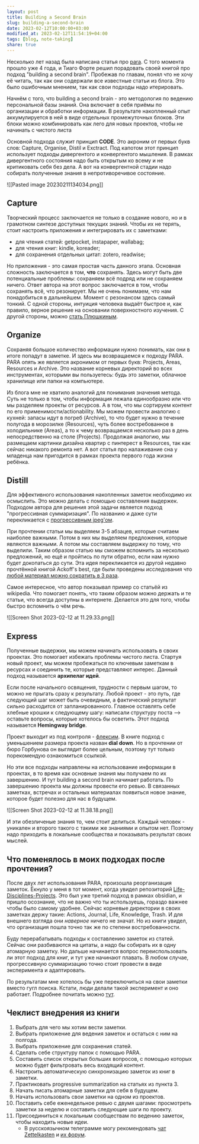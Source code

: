 ```yaml
---
layout: post
title: Building a Second Brain
slug: building-a-second-brain
date: 2023-02-12T10:00:00+03:00
modified_at: 2023-02-12T11:54:19+04:00
tags: [blog, note-taking]
share: true
---
```


Несколько лет назад была написана статья про [para](https://vanadium23.me/para/). С того момента прошло уже 4 года, и Тиаго Форте решил порадовать своей книгой про подход "building a second brain". Пробежав по главам, понял что не хочу её читать, так как они содержали все известные статьи из блога. Это было ошибочным мнением, так как свои подходы надо итерировать.

<!-- more -->

Начнём с того, что building a second brain - это методология по ведению персональной базы знаний. Она включает в себя приёмы по организации и обработки информации. В результате накопленный опыт аккумулируется в ней в виде отдельных промежуточных блоков. Эти блоки можно комбинировать как лего для новых проектов, чтобы не начинать с чистого листа 

Основной подхода служит принцип **CODE**. Это акроним от первых букв слов: Capture, Organise, Distil и Exctract. Под капотом этот принцип использует подходы дивергентого и конвергентого мышления. В рамках дивергентного состояния надо быть открытым ко всему и не критиковать себя без дела. А вот на конвергентной стадии надо собирать полученные знания в непротиворечивое состояние.

![[Pasted image 20230211134034.png]]

## Capture 

Творческий процесс заключается не только в создание нового, но и в грамотном синтезе доступных текущих знаний. Чтобы их не терять, стоит настроить приложения и интегрировать их с заметками: 
- для чтения статей: getpocket, instapaper, wallabag;
- для чтения книг: kindle, koreader;
- для сохранения отдельных цитат: zotero, readwise;

Но приложения - это самая простая часть данного этапа. Основная сложность заключается в том, **что** сохранять. Здесь могут быть две потенциальные проблемы: сохраняем всё подряд или не сохраняем ничего. Ответ автора на этот вопрос заключается в том, чтобы сохранять всё, что резонирует. Мы не очень понимаем, что нам понадобиться в дальнейшем. Момент с резонансом здесь самый тонкий. С одной стороны, интуиция человека выдаёт быстрое и, как правило, верное решение на основании поверхностного изучения. С другой стороны, можно [стать Плюшкиным](https://vanadium23.me/openbox/ne-bud-plyushkinym/).

## Organize

Сохраняя большое количество информации нужно понимать, как они в итоге попадут в заметке. И здесь мы возвращаемся к подходу PARA. PARA опять же является акронимом от первых букв: Projects, Areas, Resources и Archive. Это название корневых директорий во всех инструментах, которыми вы пользуетесь: будь это заметки, облачное хранилище или папки на компьютере. 

Из блога мне не хватило аналогий для понимания значения метода. Суть не только в том, чтобы информация лежала единообразно или что мы разделяем проекты от ресурсов. А в том, что мы сортируем контент по его применимости/actionability. Мы можем провести аналогию с кухней: запасы идут в погреб (Archive), то что будет нужно в течение полугода в морозилке (Resources), чуть более востребованное в холодильнике (Areas), а то к чему возвращаемся несколько раз в день непосредственно на столе (Projects). Продолжая аналогию, мы размещаем картинки дизайна квартир с пинтерест в Resources, так как сейчас никакого ремонта нет. А вот статья про налаживание сна у младенца нам пригодится в рамках проекта первого года жизни ребёнка.

## Distill

Для эффективного использования накопленных заметок необходимо их осмыслить. Это можно делать с помощью составления выдержек. Подходом автора для решения этой задачи является подход "прогрессивная суммаризация". По названию и даже сути перекликается с [прогрессивным jpeg'ом](https://www.artlebedev.ru/kovodstvo/sections/167/). 

При прочтении статьи мы выделяем 3-5 абзацев, которые считаем наиболее важными. Потом в них мы выделяем предложения, которые являются важными. А потом мы составляем выдержку по тому, что выделили. Таким образом статью мы сможем вспомнить за несколько предложений, но ещё и пройтись по пути обратно, если нам нужно будет докопаться до сути. Эта идея перекликается из другой недавно прочтённой книгой Ackoff's best, где были проведены исследования что [любой материал можно сократить в 3 раза](https://vanadium23.me/openbox/quotes/202302011212/).

Самое интересное, что автор показывал пример со статьёй из wikipedia. Что помогает понять, что таким образом можно держать и те статьи, что всегда доступны в интернете. Делается это для того, чтобы быстро вспомнить о чём речь.

![[Screen Shot 2023-02-12 at 11.29.33.png]]

## Express

Полученные выдержки, мы можем начинать использовать в своих проектах. Это помогает избежать проблемы чистого листа. Стартуя новый проект, мы можем пробежаться по ключевым заметкам в ресурсах и соединить те, которые представляют интерес. Данный подход называется **архипелаг идей**.

Если после начального освящения, трудности с первым шагом, то можно не прыгать сразу к результату. Любой проект - это путь, где следующий шаг может быть очевидным, а фактический результат сильно расходится от запланированного. Главное оставлять себе хлебные крошки к следующему шагу: написали структуру поста --> оставьте вопросы, которые хотелось бы осветить. Этот подход называется **Hemingway bridge**.

Проект выходит из под контроля - [флексим](https://bureau.ru/about/fff/).  В книге подход с уменьшением размера проекта назван **dial down**. Но в прочтении от бюро Горбунова он выглядит более цельным, поэтому тут только порекомендую ознакомиться ссылкой.

Но эти все подходы направлены на использование информации в проектах, в то время как основные знания мы получаем по их завершению. И тут building a second brain начинает работать. По завершению проекта мы должны провести его ревью. В связанных заметках, встречах и остальных материалах появиться новое знание, которое будет полезно для нас в будущем.

![[Screen Shot 2023-02-12 at 11.38.18.png]]


И эти обезличеные знания то, чем стоит делиться. Каждый человек - уникален и второго такого с такими же знаниями и опытом нет. Поэтому надо приходить в локальные сообщества и показывать результат своих мыслей.


## Что поменялось в моих подходах после прочтения?

После двух лет использования PARA, произошла реорганизация заметок. Ёкнуло у меня в тот момент, когда увидел репозиторий [Life-Disciplines-Projects](https://github.com/uwidev/life-disciplines-projects). Это был уже третий подход в рамках obsidian, и пришло осознание, что не важно что ты используешь, гораздо важнее чтобы было самому удобнее. Сейчас корневые директории в своих заметках держу такие: Actions, Journal, Life, Knowledge, Trash. И для внешнего взгляда они *наверное* ничего не значат. Но из книги увидел, что организация пошла точно так же по степени востребованности. 

Буду перерабатывать подходы к составлению заметок из статей. Сейчас они разбиваются на цитаты, а надо бы собирать их в одну атомарную заметку. Но дальше начинается вопрос переиспользовать ли этот подход для книг, и тут уже начинают плавать. В любом случае, прогрессивную суммаризацию точно стоит провести в виде эксперимента и адаптировать.

По результатам мне хотелось бы уже переключиться на свои заметки вместо гугл поиска. Кстати, люди делали такой эксперимент и оно работает. Подробнее почитать можно [тут](https://thesephist.com/posts/monocle/).

## Чеклист внедрения из книги

1. Выбрать для чего мы хотим вести заметки.
2. Выбрать приложение для ведения заметок и остаться с ним на полгода.
3. Выбрать приложение для сохранения статей.
4. Сделать себе структуру папок с помощью PARA.
5. Составить список открытых больших вопросов, с помощью которых можно будет фильтровать весь входящий контент.
6. Настроить автоматическую синхронизацию заметок из книг в заметки.
7. Практиковать progressive summarization на статьях из пункта 3.
8. Начать писать атомарные заметки для себя в будущем.
9. Начать использовать свои заметки на одном из проектов.
10. Поставить себе еженедельное ревью с двумя шагами: просмотреть заметки за неделю и составить следующие шаги по проекту.
11. Присоединиться к локальным сообществам по ведению заметок, чтобы находить новые идеи.
    * В русскоязычном телеграмме могу рекомендовать [чат Zettelkasten](https://t.me/Zettelkasten_ru/1) и [их форум](https://zttl.space/).
